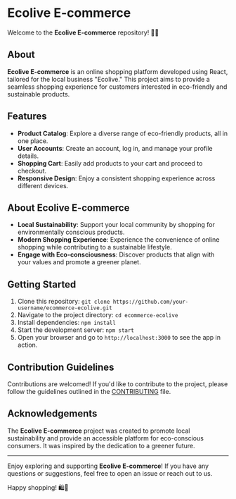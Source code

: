 # Ecolive E-commerce

Welcome to the **Ecolive E-commerce** repository! 🌿🌿

## About

**Ecolive E-commerce** is an online shopping platform developed using React, tailored for the local business "Ecolive." This project aims to provide a seamless shopping experience for customers interested in eco-friendly and sustainable products.

## Features

- **Product Catalog**: Explore a diverse range of eco-friendly products, all in one place.
- **User Accounts**: Create an account, log in, and manage your profile details.
- **Shopping Cart**: Easily add products to your cart and proceed to checkout.
- **Responsive Design**: Enjoy a consistent shopping experience across different devices.

## About Ecolive E-commerce

- **Local Sustainability**: Support your local community by shopping for environmentally conscious products.
- **Modern Shopping Experience**: Experience the convenience of online shopping while contributing to a sustainable lifestyle.
- **Engage with Eco-consciousness**: Discover products that align with your values and promote a greener planet.

## Getting Started

1. Clone this repository: `git clone https://github.com/your-username/ecommerce-ecolive.git`
2. Navigate to the project directory: `cd ecommerce-ecolive`
3. Install dependencies: `npm install`
4. Start the development server: `npm start`
5. Open your browser and go to `http://localhost:3000` to see the app in action.

## Contribution Guidelines

Contributions are welcomed! If you'd like to contribute to the project, please follow the guidelines outlined in the [CONTRIBUTING](CONTRIBUTING.md) file.

## Acknowledgements

The **Ecolive E-commerce** project was created to promote local sustainability and provide an accessible platform for eco-conscious consumers. It was inspired by the dedication to a greener future.

---

Enjoy exploring and supporting **Ecolive E-commerce**! If you have any questions or suggestions, feel free to open an issue or reach out to us.

Happy shopping! 🛍️🌱
